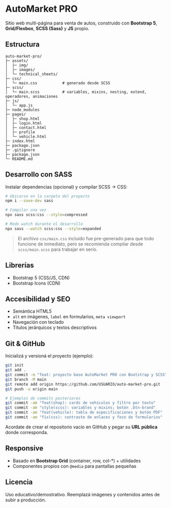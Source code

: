 
# AutoMarket PRO

Sitio web multi-página para venta de autos, construido con **Bootstrap 5**, **Grid/Flexbox**, **SCSS (Sass)** y **JS** propio.

## Estructura

```
auto-market-pro/
├─ assets/
│  ├─ img/
│  ├─ images/
│  └─ technical_sheets/
├─ css/
│  └─ main.css           # generado desde SCSS
├─ scss/
│  └─ main.scss          # variables, mixins, nesting, extend, operadores, animaciones
├─ js/
│  └─ app.js
├─ node_modules
├─ pages/
│  ├─ shop.html
│  ├─ login.html
│  ├─ contact.html
│  ├─ profile 
│  └─ vehicle.html
├─ index.html
├─ package.json
├─ .gitignore
├─ package.json
└─ README.md
```

## Desarrollo con SASS
Instalar dependencias (opcional) y compilar SCSS → CSS:

```bash
# Ubicarse en la carpeta del proyecto
npm i --save-dev sass

# Compilar una vez
npx sass scss:css --style=compressed

# Modo watch durante el desarrollo
npx sass --watch scss:css --style=expanded
```

> El archivo `css/main.css` incluido fue pre-generado para que todo funcione de inmediato, pero se recomienda compilar desde `scss/main.scss` para trabajar en serio.

## Librerías
- Bootstrap 5 (CSS/JS, CDN)
- Bootstrap Icons (CDN)

## Accesibilidad y SEO
- Semántica HTML5
- `alt` en imágenes, `label` en formularios, `meta viewport`
- Navegación con teclado
- Títulos jerárquicos y textos descriptivos

## Git & GitHub
Inicializá y versioná el proyecto (ejemplo):

```bash
git init
git add .
git commit -m "feat: proyecto base AutoMarket PRO con Bootstrap y SCSS"
git branch -M main
git remote add origin https://github.com/USUARIO/auto-market-pro.git
git push -u origin main

# Ejemplos de commits posteriores
git commit -am "feat(shop): cards de vehículos y filtro por texto"
git commit -am "style(scss): variables y mixins; botón .btn-brand"
git commit -am "feat(vehicle): tabla de especificaciones y botón PDF"
git commit -am "fix(css): contraste de enlaces y foco de formularios"
```

Acordate de crear el repositorio vacío en GitHub y pegar su **URL pública** donde corresponda.

## Responsive
- Basado en **Bootstrap Grid** (container, row, col-*) + utilidades
- Componentes propios con `@media` para pantallas pequeñas

## Licencia
Uso educativo/demostrativo. Reemplazá imágenes y contenidos antes de subir a producción.

